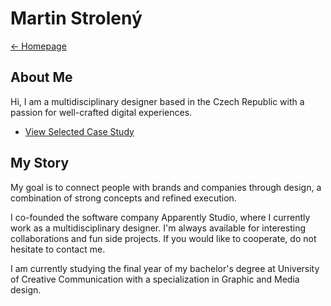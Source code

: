 # Martin Strolený
[← Homepage](https://martinstroleny.github.io/english-for-designers/07-homepage/index)

## About Me

Hi, I am a multidisciplinary designer based in the Czech Republic with a passion for well-crafted digital experiences.

- [View Selected Case Study](case-study.md)

## My Story

My goal is to connect people with brands and companies through design, a combination of strong concepts and refined execution.

I co-founded the software company Apparently Studio, where I currently work as a multidisciplinary designer. I'm always available for interesting collaborations and fun side projects. If you would like to cooperate, do not hesitate to contact me.

I am currently studying the final year of my bachelor's degree at University of Creative Communication with a specialization in Graphic and Media design.

